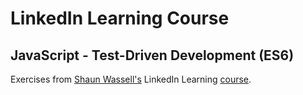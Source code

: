 # LinkedIn Learning Course

## JavaScript - Test-Driven Development (ES6)

Exercises from [Shaun Wassell's](https://www.linkedin.com/in/shaun-wassell/?trk=lil_course) LinkedIn Learning [course](https://www.linkedin.com/learning/javascript-test-driven-development-es6/intro-video).
